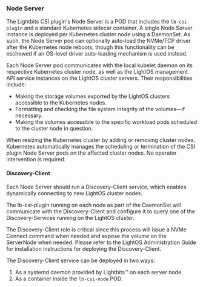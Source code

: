 <div style="page-break-after: always;"></div>

### Node Server

The Lightbits CSI plugin's Node Server is a POD that includes the `lb-csi-plugin` and a standard Kubernetes sidecar container. A single Node Server instance is deployed per Kubernetes cluster node using a DaemonSet. As such, the Node Server pod can optionally auto-load the NVMe/TCP driver after the Kubernetes node reboots, though this functionality can be eschewed if an OS-level driver auto-loading mechanism is used instead.

Each Node Server pod communicates with the local kubelet daemon on its respective Kubernetes cluster node, as well as the LightOS management API service instances on the LightOS cluster servers. Their responsibilities include: 

- Making the storage volumes exported by the LightOS clusters accessible to the Kubernetes nodes.
- Formatting and checking the file system integrity of the volumes—if necessary.
- Making the volumes accessible to the specific workload pods scheduled to the cluster node in question.

When resizing the Kubernetes cluster by adding or removing cluster nodes, Kubernetes automatically manages the scheduling or termination of the CSI plugin Node Server pods on the affected cluster nodes. No operator intervention is required.

#### Discovery-Client

Each Node Server should run a Discovery-Client service, which enables dynamically connecting to new LightOS cluster nodes.

The lb-csi-plugin running on each node as part of the DaemonSet will communicate with the Discovery-Client and configure it to query one of the Discovery-Services running on the LightOS cluster.

The Discovery-Client role is critical since this process will issue a NVMe Connect command when needed and expose the volume on the ServerNode when needed.
Please refer to the LightOS Administration Guide for installation instructions for deploying the Discovery-Client.

The Discovery-Client service can be deployed in two ways:

1. As a systemd daemon provided by Lightbits™ on each server node.
2. As a container inside the `lb-csi-node` POD.